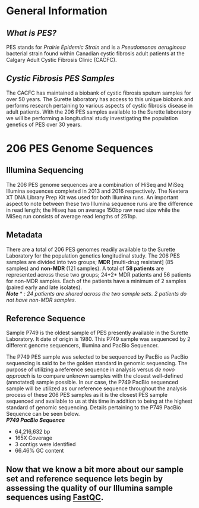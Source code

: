 # General Information
## *What is PES?*
PES stands for *Prairie Epidemic Strain* and is a *Pseudomonas aeruginosa* bacterial strain found within Canadian cystic fibrosis adult patients at the Calgary Adult Cystic Fibrosis Clinic (CACFC). 

## *Cystic Fibrosis PES Samples*
The CACFC has maintained a biobank of cystic fibrosis sputum samples for over 50 years. The Surette laboratory has access to this unique biobank and performs research pertaining to various aspects of cystic fibrosis disease in adult patients. 
With the 206 PES samples available to the Surette laboratory we will be performing a longitudinal study investigating the population genetics of PES over 30 years. 

# 206 PES Genome Sequences
## Illumina Sequencing
The 206 PES genome sequences are a combination of HiSeq and MiSeq Illumina sequences completed in 2013 and 2016 respectively. The Nextera XT DNA Library Prep Kit was used for both Illumina runs. An important aspect to note between these two Illumina sequence runs are the difference in read length; the Hiseq has on average 150bp raw read size while the MiSeq run consists of average read lengths of 251bp.  

## Metadata
There are a total of 206 PES genomes readily available to the Surette Laboratory for the population genetics longitudinal study. The 206 PES samples are divided into two groups; **MDR** [multi-drug resistant] (85 samples) and **non-MDR** (121 samples).  A total of **58 patients** are represented across these two groups; 24+2* MDR patients and 56 patients for non-MDR samples. Each of the patients have a minimum of 2 samples (paired early and late isolates).  
***Note*** * *: 24 patients are shared across the two sample sets. 2 patients do not have non-MDR samples.* 

## Reference Sequence
Sample P749 is the oldest sample of PES presently available in the Surette Laboratory. It date of origin is 1980. This P749 sample was sequenced by 2 different genome sequencers, Illumina and PacBio Sequencer.  

The P749 PES sample was selected to be sequenced by PacBio as PacBio sequencing is said to be the golden standard in genomic 
sequencing. The purpose of utilizing a reference sequence in analysis versus *de novo approach* is to compare unknown samples with the closest well-defined (annotated) sample possible. In our case, the P749 PacBio sequenced sample will be utilized as our reference sequence throughout the analysis process of these 206 PES samples as it is the closest PES sample sequenced and available to us at this time in addition to being at the highest standard of genomic sequencing. Details pertaining to the P749 PacBio Sequence can be seen below.  
***P749 PacBio Sequence***
 - 64,216,632 bp 
 - 165X Coverage 
 - 3 contigs were identified
 - 66.46% GC content

## Now that we know a bit more about our sample set and reference sequence lets begin by assessing the quality of our Illumina sample sequences using [FastQC](https://github.com/rszymkiewicz/Comparison_of_Mappers/blob/master/3_Quality_Preparations_Inital_FastQC.md).
